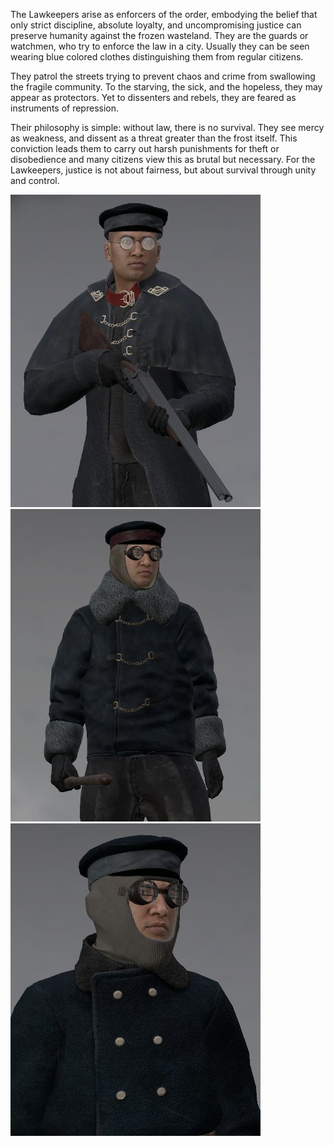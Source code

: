 The Lawkeepers arise as enforcers of the order, embodying the belief that only strict discipline, absolute loyalty, and uncompromising justice can preserve humanity against the frozen wasteland. 
They are the guards or watchmen, who try to enforce the law in a city. Usually they can be seen wearing blue colored clothes distinguishing them from regular citizens. 

They patrol the streets trying to prevent chaos and crime from swallowing the fragile community.
To the starving, the sick, and the hopeless, they may appear as protectors. Yet to dissenters and rebels, they are feared as instruments of repression.

Their philosophy is simple: without law, there is no survival. They see mercy as weakness, and dissent as a threat greater than the frost itself. 
This conviction leads them to carry out harsh punishments for theft or disobedience and many citizens view this as brutal but necessary. For the Lawkeepers, justice is not about fairness, but about survival through unity and control.

![Image](../assets/images/guard_1.jpg)
![Image](../assets/images/guard_2.jpg)
![Image](../assets/images/guard_3.jpg)